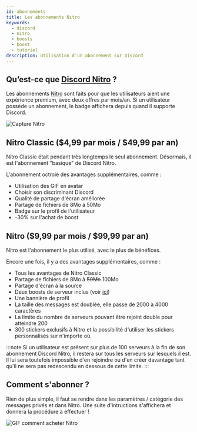 ```yaml
---
id: abonnements
title: Les abonnements Nitro
keywords:
  - discord
  - nitro
  - boosts
  - boost
  - tutoriel
description: Utilisation d'un abonnement sur Discord
---
```


## Qu’est-ce que [Discord Nitro](https://support.discord.com/hc/fr/articles/115000435108-Discord-Nitro-Classic-Nitro) ?
Les abonnements [Nitro](https://support.discord.com/hc/fr/articles/115000435108-Discord-Nitro-Classic-Nitro) sont faits pour que les utilisateurs aient une expérience premium, avec deux offres par mois/an. Si un utilisateur possède un abonnement, le badge affichera depuis quand il supporte Discord.

![Capture Nitro](https://i.discord.fr/bRo.png)

## Nitro Classic ($4,99 par mois / $49,99 par an)
Nitro Classic était pendant très longtemps le seul abonnement. Désormais, il est l'abonnement "basique" de Discord Nitro.

L'abonnement octroie des avantages supplémentaires, comme : 
* Utilisation des GIF en avatar
* Choisir son discriminant Discord
* Qualité de partage d'écran améliorée
* Partage de fichiers de 8Mo à 50Mo
* Badge sur le profil de l'utilisateur
* -30% sur l'achat de boost

## Nitro ($9,99 par mois / $99,99 par an)
Nitro est l'abonnement le plus utilisé, avec le plus de bénéfices.

Encore une fois, il y a des avantages supplémentaires, comme :
* Tous les avantages de Nitro Classic
* Partage de fichiers de 8Mo à ~~50Mo~~ 100Mo
* Partage d'écran à la source
* Deux boosts de serveur inclus (voir [ici](https://discord.fr/wiki/nitro-jeux/boost-serveur/boost))
* Une bannière de profil 
* La taille des messages est doublée, elle passe de 2000 à 4000 caractères
* La limite du nombre de serveurs pouvant être rejoint double pour atteindre 200
* 300 stickers exclusifs à Nitro et la possibilité d'utiliser les stickers personnalisés sur n'importe où.

:::note 
Si un utilisateur est présent sur plus de 100 serveurs à la fin de son abonnement Discord Nitro, il restera sur tous les serveurs sur lesquels il est. Il lui sera toutefois impossible d'en rejoindre ou d'en créer davantage tant qu'il ne sera pas redescendu en dessous de cette limite. 
:::

## Comment s'abonner ?
Rien de plus simple, il faut se rendre dans les paramètres / catégorie des messages privés et dans Nitro. Une suite d'intructions s'affichera et donnera la procédure à effectuer !

![GIF comment acheter Nitro](https://i.discord.fr/jc3.gif)

